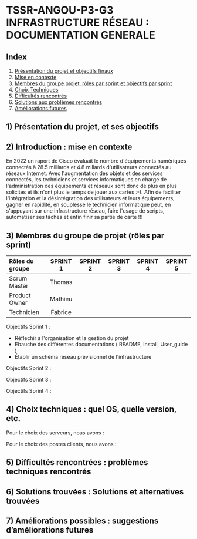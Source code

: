 
# TSSR-ANGOU-P3-G3 INFRASTRUCTURE RÉSEAU : DOCUMENTATION GENERALE

## Index

1) [Présentation du projet et objectifs finaux](https://github.com/WildCodeSchool/TSSR-ANGOU-2409-P2-G2/tree/main?tab=readme-ov-file#1-pr%C3%A9sentation-du-projet-objectifs-finaux)
2) [Mise en contexte](https://github.com/WildCodeSchool/TSSR-ANGOU-2409-P2-G2/tree/main?tab=readme-ov-file#2-introduction--mise-en-contexte)
3) [Membres du groupe projet, rôles par sprint et objectifs par sprint](https://github.com/WildCodeSchool/TSSR-ANGOU-2409-P2-G2/tree/main?tab=readme-ov-file#3-membres-du-groupe-de-projet-r%C3%B4les-par-sprint)
4) [Choix Techniques](https://github.com/WildCodeSchool/TSSR-ANGOU-2409-P2-G2/tree/main?tab=readme-ov-file#4-choix-techniques--quel-os-quelle-version-etc)
5) [Difficultés rencontrés](https://github.com/WildCodeSchool/TSSR-ANGOU-2409-P2-G2/tree/main?tab=readme-ov-file#5-difficult%C3%A9s-rencontr%C3%A9es--probl%C3%A8mes-techniques-rencontr%C3%A9s)
6) [Solutions aux problèmes rencontrés](https://github.com/WildCodeSchool/TSSR-ANGOU-2409-P2-G2/tree/main?tab=readme-ov-file#6-solutions-trouv%C3%A9es--solutions-et-alternatives-trouv%C3%A9es)
7) [Améliorations futures](https://github.com/WildCodeSchool/TSSR-ANGOU-2409-P2-G2/tree/main?tab=readme-ov-file#7-am%C3%A9liorations-possibles--suggestions-dam%C3%A9liorations-futures)



## 1) Présentation du projet, et ses objectifs



## 2) Introduction : mise en contexte

En 2022 un raport de Cisco évaluait le nombre d'équipements numériques connectés à 28.5 milliards et 4.8 millards d'utilisateurs connectés au réseaux Internet.
Avec l'augmentation des objets et des services connectés, les techniciens et services informatiques en charge de l'administration des équipements et réseaux sont donc de plus en plus solicités et ils n'ont plus le temps de jouer aux cartes :-). 
Afin de faciliter l'intégration et la désintégration des utilisateurs et leurs équipements, gagner en rapidité, en souplesse le technicien informatique peut, en s'appuyant sur une infrastructure réseau, faire l'usage de scripts, automatiser ses tâches et enfin finir sa partie de carte !!!


## 3) Membres du groupe de projet (rôles par sprint)

| Rôles du groupe | SPRINT 1 | SPRINT 2 | SPRINT 3 | SPRINT 4 | SPRINT 5 | 
|:--------| :------: | :-----------: | :-----------: | :--------: | :--------: |
| Scrum Master  | Thomas  |   |   |   |   |     |
| Product Owner |  Mathieu | | | | | |
| Technicien |  Fabrice | |  |  |  |  |


Objectifs Sprint 1 : 

 - Réflechir à l'organisation et la gestion du projet
 - Ebauche des différentes documentations ( README, Install, User_guide )
 - Établir un schéma réseau prévisionnel de l'infrastructure

Objectifs Sprint 2 :


Objectifs Sprint 3 :


Objectifs Sprint 4 :




## 4) Choix techniques : quel OS, quelle version, etc.

Pour le choix des serveurs, nous avons :

Pour le choix des postes clients, nous avons :


## 5) Difficultés rencontrées : problèmes techniques rencontrés



## 6) Solutions trouvées : Solutions et alternatives trouvées






## 7) Améliorations possibles : suggestions d’améliorations futures

